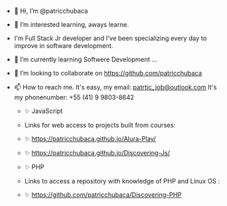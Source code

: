 - 👋 Hi, I’m @patricchubaca
-  👀  I’m interested learning, aways learne.
-  I'm Full Stack Jr developer and I've been specializing every day to improve in software development.
-  🌱 I’m currently learning Softwere Development ...
-  💞️ I’m looking to collaborate on https://github.com/patricchubaca
-  📫 How to reach me. It's easy, my email: patrtic_job@outlook.com It's my phonenumber: +55 (41) 9 9803-8642
  

     - ✨ JavaScript
      - Links for web access to projects built from courses:
      - ✨ https://patricchubaca.github.io/Alura-Play/
      - ✨ https://patricchubaca.github.io/Discovering-Js/
      
     - ✨ PHP
     -  Links to access a repository with knowledge of PHP and Linux OS :
     -  ✨ https://github.com/patricchubaca/Discovering-PHP
    
<!---
patricchubaca/patricchubaca is a ✨ special ✨ repository because its `README.md` (this file) appears on your GitHub profile.
You can click the Preview link to take a look at your changes.
--->
